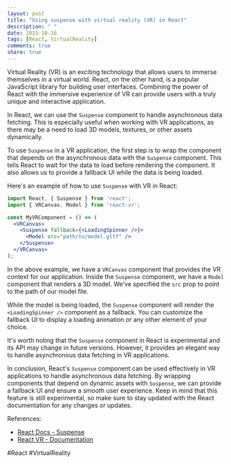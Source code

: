 ```yaml
---
layout: post
title: "Using suspense with virtual reality (VR) in React"
description: " "
date: 2023-10-16
tags: [React, VirtualReality]
comments: true
share: true
---
```


Virtual Reality (VR) is an exciting technology that allows users to immerse themselves in a virtual world. React, on the other hand, is a popular JavaScript library for building user interfaces. Combining the power of React with the immersive experience of VR can provide users with a truly unique and interactive application.

In React, we can use the `Suspense` component to handle asynchronous data fetching. This is especially useful when working with VR applications, as there may be a need to load 3D models, textures, or other assets dynamically.

To use `Suspense` in a VR application, the first step is to wrap the component that depends on the asynchronous data with the `Suspense` component. This tells React to wait for the data to load before rendering the component. It also allows us to provide a fallback UI while the data is being loaded.

Here's an example of how to use `Suspense` with VR in React:

```jsx
import React, { Suspense } from 'react';
import { VRCanvas, Model } from 'react-vr';

const MyVRComponent = () => (
  <VRCanvas>
    <Suspense fallback={<LoadingSpinner />}>
      <Model src="path/to/model.gltf" />
    </Suspense>
  </VRCanvas>
);
```

In the above example, we have a `VRCanvas` component that provides the VR context for our application. Inside the `Suspense` component, we have a `Model` component that renders a 3D model. We've specified the `src` prop to point to the path of our model file.

While the model is being loaded, the `Suspense` component will render the `<LoadingSpinner />` component as a fallback. You can customize the fallback UI to display a loading animation or any other element of your choice.

It's worth noting that the `Suspense` component in React is experimental and its API may change in future versions. However, it provides an elegant way to handle asynchronous data fetching in VR applications.

In conclusion, React's `Suspense` component can be used effectively in VR applications to handle asynchronous data fetching. By wrapping components that depend on dynamic assets with `Suspense`, we can provide a fallback UI and ensure a smooth user experience. Keep in mind that this feature is still experimental, so make sure to stay updated with the React documentation for any changes or updates.

References:
- [React Docs - Suspense](https://reactjs.org/docs/concurrent-mode-suspense.html)
- [React VR - Documentation](https://facebook.github.io/react-360/docs/vr-panorama.html)

#React #VirtualReality